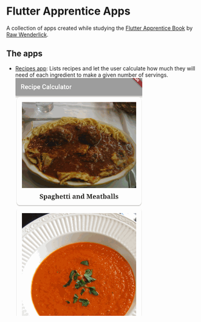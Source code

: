 # Flutter Apprentice Apps

A collection of apps created while studying the [Flutter Apprentice Book](https://www.raywenderlich.com/books/flutter-apprentice) by [Raw Wenderlick](https://www.raywenderlich.com).

## The apps

- [Recipes app](./recipes): Lists recipes and let the user calculate how much they will need of each ingredient to make a given number of servings.<br>
![Recipes app showcase](./recipes/docs/showcase.gif)